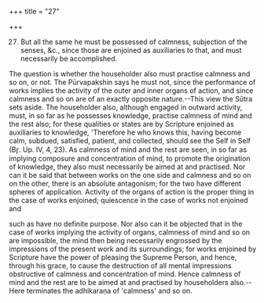 +++
title = "27"

+++


27. But all the same he must be possessed of calmness, subjection of the senses, &c., since those are enjoined as auxiliaries to that, and must necessarily be accomplished.

The question is whether the householder also must practise calmness and so on, or not. The Pūrvapakshin says he must not, since the performance of works implies the activity of the outer and inner organs of action, and since calmness and so on are of an exactly opposite nature.--This view the Sūtra sets aside. The householder also, although engaged in outward activity, must, in so far as he possesses knowledge, practise calmness of mind and the rest also; for these qualities or states are by Scripture enjoined as auxiliaries to knowledge, 'Therefore he who knows this, having become calm, subdued, satisfied, patient, and collected, should see the Self in Self (Br̥. Up. IV, 4, 23). As calmness of mind and the rest are seen, in so far as implying composure and concentration of mind, to promote the origination of knowledge, they also must necessarily be aimed at and practised. Nor can it be said that between works on the one side and calmness and so on on the other, there is an absolute antagonism; for the two have different spheres of application. Activity of the organs of action is the proper thing in the case of works enjoined; quiescence in the case of works not enjoined and

such as have no definite purpose. Nor also can it be objected that in the case of works implying the activity of organs, calmness of mind and so on are impossible, the mind then being necessarily engrossed by the impressions of the present work and its surroundings; for works enjoined by Scripture have the power of pleasing the Supreme Person, and hence, through his grace, to cause the destruction of all mental impressions obstructive of calmness and concentration of mind. Hence calmness of mind and the rest are to be aimed at and practised by householders also.--Here terminates the adhikaraṇa of 'calmness' and so on.

